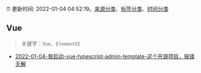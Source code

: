 :alarm_clock: 更新时间: 2022-01-04 04:52:19。[来源分类](../README.md)、[标签分类](../TAGS.md)、[时间分类](../TIMELINE.md)

## Vue


> 关键字：`Vue`、`ElementUI`



- [2022-01-04-我启动-vue-typescript-admin-template-这个开源项目，报错无解](https://www.v2ex.com/t/826050) 